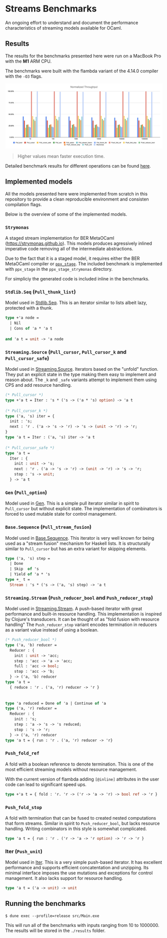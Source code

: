 # Streams Benchmarks

An ongoing effort to understand and document the performance characteristics of streaming models available for OCaml.


## Results

The results for the benchmarks presented here were run on a MacBook Pro with the **M1** ARM CPU.

The benchmarks were built with the flambda variant of the 4.14.0 compiler with the `-O3` flags.

![image](./results/result-1660151746.png)

> Higher values mean faster execution time.

Detailed benchmark results for different operations can be found [here](https://docs.google.com/spreadsheets/d/1OdlEwwunb4ibhHgkwR0I4cRIgOIOHqXRZTtxtoTd6JE).

## Implemented models

All the models presented here were implemented from scratch in this repository
to provide a clean reproducible environment and consisten compilation flags.


Below is the overview of some of the implemented models.

### `Strymonas`

A staged stream implementation for BER MetaOCaml (https://strymonas.github.io).
This models produces agressively inlined imperative code removing all of the
intermediate abstractions.

Due to the fact that it is a staged model, it requires either the BER MetaOCaml
compiler or [`ppx_stage`](https://github.com/stedolan/ppx_stage). The included
benchmark is implemented with `ppx_stage` in the `ppx_stage_strymonas` directory.

For simpliciy the generated code is included inline in the benchmarks.

### `Stdlib.Seq` (`Pull_thunk_list`)
Model used in [Stdlib.Seq](https://github.com/ocaml/ocaml/blob/4.10/stdlib/seq.mli). This is an iterator similar to lists albeit lazy,
protected with a thunk.

```ocaml
type +'a node =
  | Nil
  | Cons of 'a * 'a t

and 'a t = unit -> 'a node
```

### `Streaming.Source` (`Pull_cursor`, `Pull_cursor_k` and `Pull_cursor_safe`)
Model used in [Streaming.Source](https://github.com/odis-labs/streaming).
Iterators based on the "unfold" function. They put an explicit state in the
type making them easy to implement and reason about. The `_k` and `_safe`
variants attempt to implement them using CPS and add resource handling.

```ocaml
(* Pull_cursor *)
type +'a t = Iter : 's * ('s -> ('a * 's) option) -> 'a t

(* Pull_cursor_k *)
type ('a, 's) iter = {
  init : 's;
  next : 'r . ('a -> 's -> 'r) -> 's -> (unit -> 'r) -> 'r;
}
type 'a t = Iter : ('a, 's) iter -> 'a t

(* Pull_cursor_safe *)
type 'a t =
  Iter : {
    init : unit -> 's;
    next : 'r . ('a -> 's -> 'r) -> (unit -> 'r) -> 's -> 'r;
    stop : 's -> unit;
  } -> 'a t
```

### `Gen` (`Pull_option`)
Model used in [Gen](https://github.com/c-cube/gen). This is a simple pull iterator similar in spirit to `Pull_cursor` but without explicit state. The implementation of combinators is forced to used mutable state for control management.

### `Base.Sequence` (`Pull_stream_fusion`)
Model used in
[Base.Sequence](https://github.com/janestreet/base/blob/v0.14.0/src/sequence.mli).
This iterator is very well known for being used as a "stream fusion" mechanism
for Haskell lists. It is structurally similar to `Pull_cursor` but has an extra
variant for skipping elements.

```ocaml
type ('a, 's) step =
  | Done
  | Skip  of 's
  | Yield of 'a * 's
type +_ t =
  Stream : 's * ('s -> ('a, 's) step) -> 'a t
```

### `Streaming.Stream` (`Push_reducer_bool` and `Push_reducer_stop`)
Model used in [Streaming.Stream](https://github.com/odis-labs/streaming). A
push-based iterator with great performance and built-in resource handling. This
implementation is inspired by Clojure's transducers. It can be thought of as
"fold fusion with resource handling" The `Push_reducer_stop` variant encodes
termination in reducers as a variant value instead of using a boolean.

```ocaml
(* Push_reducer_bool *)
type ('a, 'b) reducer =
  Reducer : {
    init : unit -> 'acc;
    step : 'acc -> 'a -> 'acc;
    full : 'acc -> bool;
    stop : 'acc -> 'b;
  } -> ('a, 'b) reducer
type 'a t =
  { reduce : 'r . ('a, 'r) reducer -> 'r }


type 'a reduced = Done of 'a | Continue of 'a
type ('a, 'r) reducer =
  Reducer : {
    init : 's;
    step : 'a -> 's -> 's reduced;
    stop : 's -> 'r;
  } -> ('a, 'r) reducer
type 'a t = { run : 'r . ('a, 'r) reducer -> 'r}
```

### `Push_fold_ref`
A fold with a boolean reference to denote termination. This is one of the most
efficient streaming models without resource management.

With the current version of flambda adding `[@inline]` attributes in the user
code can lead to significant speed ups.

```ocaml
type +'a t = { fold : 'r. 'r -> ('r -> 'a -> 'r) -> bool ref -> 'r }
```

### `Push_fold_stop`
A fold with termination that can be fused to created nested computations that
form streams. Similar in spirit to `Push_reducer_bool`, but lacks resource
handling. Writing combinators in this style is somewhat complicated.

```ocaml
type 'a t = { run : 'r . ('r -> 'a -> 'r option) -> 'r -> 'r }
```


### Iter (`Push_unit`)
Model used in [Iter](https://github.com/c-cube/iter). This is a very simple
push-based iterator. It has excellent performance and supports efficient
concatentation and unzipping. Its minimal interface imposes the use mutations
and exceptions for control management. It also lacks support for resource
handling.

```ocaml
type 'a t = ('a -> unit) -> unit
```

## Running the benchmarks


```
$ dune exec --profile=release src/Main.exe
```

This will run all of the benchmarks with inputs ranging from 10 to 1000000. The
results will be stored in the `./results` folder.

